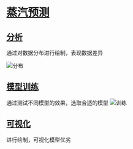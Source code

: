 # [蒸汽预测](https://github.com/easilylazy/data-science/tree/main/Zhengqi)

## [分析](analyse.ipynb)

通过对数据分布进行绘制，表现数据差异

![分布](fig/distribution.png)

## [模型训练](adaboost.ipynb)

通过测试不同模型的效果，选取合适的模型
![训练](fig/comparison.png)

## [可视化](plot.ipynb)

进行绘制，可视化模型优劣